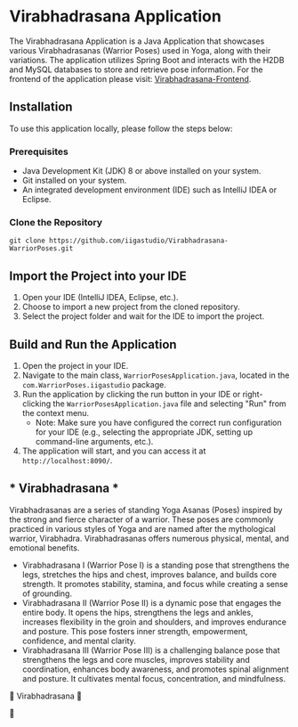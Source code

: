 # Virabhadrasana Application

The Virabhadrasana Application is a Java Application that showcases various Virabhadrasanas (Warrior Poses) used in Yoga, along with their variations. The application utilizes Spring Boot and interacts with the H2DB and MySQL databases to store and retrieve pose information. For the frontend of the application please visit: [Virabhadrasana-Frontend](https://github.com/iigastudio/Virabhadrasana-Frontend). 

## Installation

To use this application locally, please follow the steps below:

### Prerequisites

- Java Development Kit (JDK) 8 or above installed on your system.
- Git installed on your system.
- An integrated development environment (IDE) such as IntelliJ IDEA or Eclipse.

### Clone the Repository

```shell
git clone https://github.com/iigastudio/Virabhadrasana-WarriorPoses.git
```
## Import the Project into your IDE

1. Open your IDE (IntelliJ IDEA, Eclipse, etc.).
2. Choose to import a new project from the cloned repository.
3. Select the project folder and wait for the IDE to import the project.

## Build and Run the Application

1. Open the project in your IDE.
2. Navigate to the main class, `WarriorPosesApplication.java`, located in the `com.WarriorPoses.iigastudio` package.
3. Run the application by clicking the run button in your IDE or right-clicking the `WarriorPosesApplication.java` file and selecting "Run" from the context menu.
   - Note: Make sure you have configured the correct run configuration for your IDE (e.g., selecting the appropriate JDK, setting up command-line arguments, etc.).
4. The application will start, and you can access it at `http://localhost:8090/`.

## * Virabhadrasana *


Virabhadrasanas are a series of standing Yoga Asanas (Poses) inspired by the strong and fierce character of a warrior. These poses are commonly practiced in various styles of Yoga and are named after the mythological warrior, Virabhadra. Virabhadrasanas offers numerous physical, mental, and emotional benefits.  

- Virabhadrasana I (Warrior Pose I) is a standing pose that strengthens the legs, stretches the hips and chest, improves balance, and builds core strength. It promotes stability, stamina, and focus while creating a sense of grounding.
- Virabhadrasana II (Warrior Pose II) is a dynamic pose that engages the entire body. It opens the hips, strengthens the legs and ankles, increases flexibility in the groin and shoulders, and improves endurance and posture. This pose fosters inner strength, empowerment, confidence, and mental clarity.
- Virabhadrasana III (Warrior Pose III) is a challenging balance pose that strengthens the legs and core muscles, improves stability and coordination, enhances body awareness, and promotes spinal alignment and posture. It cultivates mental focus, concentration, and mindfulness.

💜 Virabhadrasana 💜   

🙏




